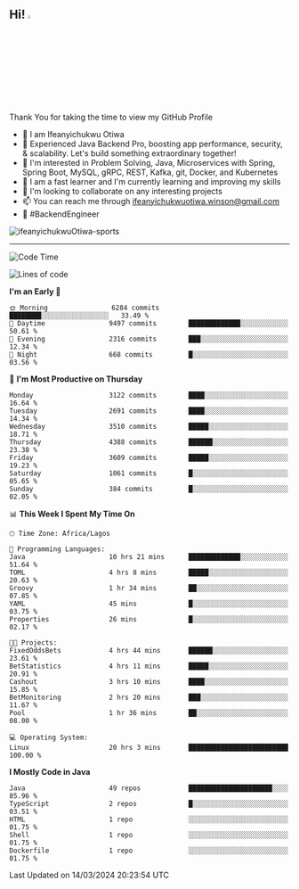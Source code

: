 <!-- BLOG-POST-LIST:START --><!-- BLOG-POST-LIST:END -->

## Hi! <img src="https://media.giphy.com/media/hvRJCLFzcasrR4ia7z/giphy.gif" width="4%"> 

Thank You for taking the time to view my GitHub Profile

- 👋 I am Ifeanyichukwu Otiwa
- 🚀 Experienced Java Backend Pro, boosting app performance, security, & scalability. Let's build something extraordinary together!
- 👀 I'm interested in Problem Solving, Java, Microservices with Spring, Spring Boot, MySQL, gRPC, REST, Kafka, git, Docker, and Kubernetes
- 🌱 I am a fast learner and I'm currently learning and improving my skills
- 💞️ I'm looking to collaborate on any interesting projects
- 📫 You can reach me through ifeanyichukwuotiwa.winson@gmail.com
- 🚀 #BackendEngineer

<p align="left" marginTop="10px"> <img src="https://komarev.com/ghpvc/?username=ifeanyichukwuOtiwa-sports&label=Profile%20views&color=0e75b6&style=for-the-badge" alt="ifeanyichukwuOtiwa-sports" /> </p>

***

<!--START_SECTION:waka-->
![Code Time](http://img.shields.io/badge/Code%20Time-2%2C315%20hrs%2024%20mins-blue)

![Lines of code](https://img.shields.io/badge/From%20Hello%20World%20I%27ve%20Written-4.7%20million%20lines%20of%20code-blue)

**I'm an Early 🐤** 

```text
🌞 Morning                6284 commits        ████████░░░░░░░░░░░░░░░░░   33.49 % 
🌆 Daytime                9497 commits        █████████████░░░░░░░░░░░░   50.61 % 
🌃 Evening                2316 commits        ███░░░░░░░░░░░░░░░░░░░░░░   12.34 % 
🌙 Night                  668 commits         █░░░░░░░░░░░░░░░░░░░░░░░░   03.56 % 
```
📅 **I'm Most Productive on Thursday** 

```text
Monday                   3122 commits        ████░░░░░░░░░░░░░░░░░░░░░   16.64 % 
Tuesday                  2691 commits        ████░░░░░░░░░░░░░░░░░░░░░   14.34 % 
Wednesday                3510 commits        █████░░░░░░░░░░░░░░░░░░░░   18.71 % 
Thursday                 4388 commits        ██████░░░░░░░░░░░░░░░░░░░   23.38 % 
Friday                   3609 commits        █████░░░░░░░░░░░░░░░░░░░░   19.23 % 
Saturday                 1061 commits        █░░░░░░░░░░░░░░░░░░░░░░░░   05.65 % 
Sunday                   384 commits         █░░░░░░░░░░░░░░░░░░░░░░░░   02.05 % 
```


📊 **This Week I Spent My Time On** 

```text
🕑︎ Time Zone: Africa/Lagos

💬 Programming Languages: 
Java                     10 hrs 21 mins      █████████████░░░░░░░░░░░░   51.64 % 
TOML                     4 hrs 8 mins        █████░░░░░░░░░░░░░░░░░░░░   20.63 % 
Groovy                   1 hr 34 mins        ██░░░░░░░░░░░░░░░░░░░░░░░   07.85 % 
YAML                     45 mins             █░░░░░░░░░░░░░░░░░░░░░░░░   03.75 % 
Properties               26 mins             █░░░░░░░░░░░░░░░░░░░░░░░░   02.17 % 

🐱‍💻 Projects: 
FixedOddsBets            4 hrs 44 mins       ██████░░░░░░░░░░░░░░░░░░░   23.61 % 
BetStatistics            4 hrs 11 mins       █████░░░░░░░░░░░░░░░░░░░░   20.91 % 
Cashout                  3 hrs 10 mins       ████░░░░░░░░░░░░░░░░░░░░░   15.85 % 
BetMonitoring            2 hrs 20 mins       ███░░░░░░░░░░░░░░░░░░░░░░   11.67 % 
Pool                     1 hr 36 mins        ██░░░░░░░░░░░░░░░░░░░░░░░   08.00 % 

💻 Operating System: 
Linux                    20 hrs 3 mins       █████████████████████████   100.00 % 
```

**I Mostly Code in Java** 

```text
Java                     49 repos            █████████████████████░░░░   85.96 % 
TypeScript               2 repos             █░░░░░░░░░░░░░░░░░░░░░░░░   03.51 % 
HTML                     1 repo              ░░░░░░░░░░░░░░░░░░░░░░░░░   01.75 % 
Shell                    1 repo              ░░░░░░░░░░░░░░░░░░░░░░░░░   01.75 % 
Dockerfile               1 repo              ░░░░░░░░░░░░░░░░░░░░░░░░░   01.75 % 
```




 Last Updated on 14/03/2024 20:23:54 UTC
<!--END_SECTION:waka-->

<!--
<p align="center">
![trophy](https://github-profile-trophy.vercel.app/?username=ifeanyichukwuOtiwa-sports&theme=onedark) (https://github.com/ryo-ma/github-profile-trophy)
</p>
-->

<!---
ifeanyi-otiwa/ifeanyi-otiwa is a ✨ special ✨ repository because its `README.md` (this file) appears on your GitHub profile.
You can click the Preview link to take a look at your changes.
--->
